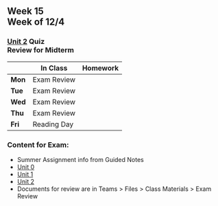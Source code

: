 ## Week 15 <br>Week of 12/4

### [Unit 2](/apcsp/curriculum/2) Quiz<br> Review for Midterm

  |       |In Class               |Homework   |
  |-------|---------              |---------  |
  |**Mon**|Exam Review | |
  |**Tue**|Exam Review | |
  |**Wed**|Exam Review | |
  |**Thu**|Exam Review | |
  |**Fri**|Reading Day | |


### Content for Exam:

* Summer Assignment info from Guided Notes
* [Unit 0](/apcsp/curriculum/0)
* [Unit 1](/apcsp/curriculum/1)
* [Unit 2](/apcsp/curriculum/2) 
* Documents for review are in Teams > Files > Class Materials > Exam Review

<meta http-equiv="refresh" content="300"/>